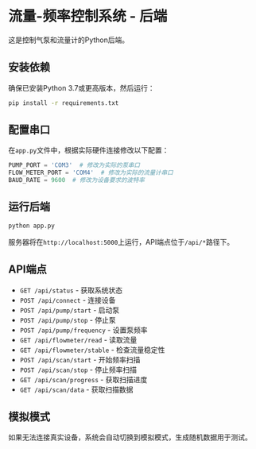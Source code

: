 
# 流量-频率控制系统 - 后端

这是控制气泵和流量计的Python后端。

## 安装依赖

确保已安装Python 3.7或更高版本，然后运行：

```bash
pip install -r requirements.txt
```

## 配置串口

在`app.py`文件中，根据实际硬件连接修改以下配置：

```python
PUMP_PORT = 'COM3'  # 修改为实际的泵串口
FLOW_METER_PORT = 'COM4'  # 修改为实际的流量计串口
BAUD_RATE = 9600  # 修改为设备要求的波特率
```

## 运行后端

```bash
python app.py
```

服务器将在`http://localhost:5000`上运行，API端点位于`/api/*`路径下。

## API端点

- `GET /api/status` - 获取系统状态
- `POST /api/connect` - 连接设备
- `POST /api/pump/start` - 启动泵
- `POST /api/pump/stop` - 停止泵
- `POST /api/pump/frequency` - 设置泵频率
- `GET /api/flowmeter/read` - 读取流量
- `GET /api/flowmeter/stable` - 检查流量稳定性
- `POST /api/scan/start` - 开始频率扫描
- `POST /api/scan/stop` - 停止频率扫描
- `GET /api/scan/progress` - 获取扫描进度
- `GET /api/scan/data` - 获取扫描数据

## 模拟模式

如果无法连接真实设备，系统会自动切换到模拟模式，生成随机数据用于测试。

